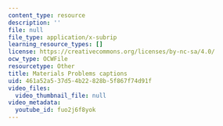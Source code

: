 ```yaml
---
content_type: resource
description: ''
file: null
file_type: application/x-subrip
learning_resource_types: []
license: https://creativecommons.org/licenses/by-nc-sa/4.0/
ocw_type: OCWFile
resourcetype: Other
title: Materials Problems captions
uid: 461a52a5-37d5-4b22-828b-5f867f74d91f
video_files:
  video_thumbnail_file: null
video_metadata:
  youtube_id: fuo2j6f8yok
---
```

